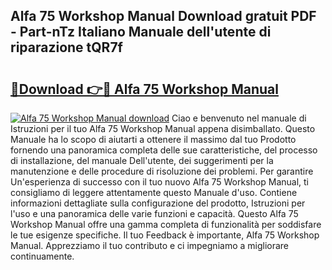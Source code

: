 ## Alfa 75 Workshop Manual Download gratuit PDF - Part-nTz Italiano Manuale dell'utente di riparazione tQR7f

# <h2><a href="http://dfd41cp.blite.top/?on=Alfa+75+Workshop+Manual">🔗Download 👉🔴 Alfa 75 Workshop Manual</a></h2>

[![Alfa 75 Workshop Manual download](https://i.imgur.com/lujVjoI.png)](http://dfd41cp.blite.top/?on=Alfa+75+Workshop+Manual)
Ciao e benvenuto nel manuale di Istruzioni per il tuo Alfa 75 Workshop Manual appena disimballato. Questo Manuale ha lo scopo di aiutarti a ottenere il massimo dal tuo Prodotto fornendo una panoramica completa delle sue caratteristiche, del processo di installazione, del manuale Dell'utente, dei suggerimenti per la manutenzione e delle procedure di risoluzione dei problemi. Per garantire Un'esperienza di successo con il tuo nuovo Alfa 75 Workshop Manual, ti consigliamo di leggere attentamente questo Manuale d'uso. Contiene informazioni dettagliate sulla configurazione del prodotto, Istruzioni per l'uso e una panoramica delle varie funzioni e capacità. Questo Alfa 75 Workshop Manual offre una gamma completa di funzionalità per soddisfare le tue esigenze specifiche. Il tuo Feedback è importante, Alfa 75 Workshop Manual. Apprezziamo il tuo contributo e ci impegniamo a migliorare continuamente.
